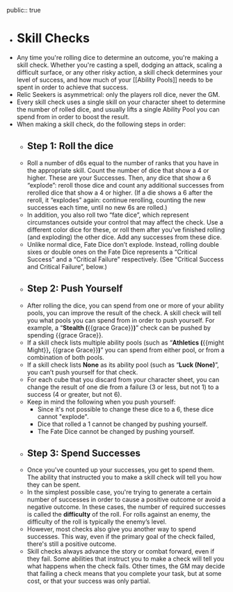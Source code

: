 public:: true

- # Skill Checks
- Any time you're rolling dice to determine an outcome, you're making a skill check. Whether you're casting a spell, dodging an attack, scaling a difficult surface, or any other risky action, a skill check determines your level of success, and how much of your [[Ability Pools]] needs to be spent in order to achieve that success.
- Relic Seekers is asymmetrical: only the players roll dice, never the GM.
- Every skill check uses a single skill on your character sheet to determine the number of rolled dice, and usually lifts a single Ability Pool you can spend from in order to boost the result.
- When making a skill check, do the following steps in order:
	- ## Step 1: Roll the dice
	- Roll a number of d6s equal to the number of ranks that you have in the appropriate skill. Count the number of dice that show a 4 or higher. These are your Successes. Then, any dice that show a 6 “explode”: reroll those dice and count any additional successes from rerolled dice that show a 4 or higher. (If a die shows a 6 after the reroll, it “explodes” again: continue rerolling, counting the new successes each time, until no new 6s are rolled.)
	- In addition, you also roll two “fate dice”, which represent circumstances outside your control that may affect the check. Use a different color dice for these, or roll them after you’ve finished rolling (and exploding) the other dice. Add any successes from these dice.
	- Unlike normal dice, Fate Dice don’t explode. Instead, rolling double sixes or double ones on the Fate Dice represents a “Critical Success” and a “Critical Failure” respectively. (See “Critical Success and Critical Failure”, below.)
	- ## Step 2: Push Yourself
	- After rolling the dice, you can spend from one or more of your ability pools, you can improve the result of the check. A skill check will tell you what pools you can spend from in order to push yourself. For example, a “**Stealth (**{{grace Grace}}**)**” check can be pushed by spending {{grace Grace}}.
	- If a skill check lists multiple ability pools (such as “**Athletics (**{{might Might}}**,** {{grace Grace}}**)**” you can spend from either pool, or from a combination of both pools.
	- If a skill check lists **None** as its ability pool (such as “**Luck (None)**”, you can’t push yourself for that check.
	- For each cube that you discard from your character sheet, you can change the result of one die from a failure (3 or less, but not 1) to a success (4 or greater, but not 6).
	- Keep in mind the following when you push yourself:
		- Since it's not possible to change these dice to a 6, these dice cannot "explode".
		- Dice that rolled a 1 cannot be changed by pushing yourself.
		- The Fate Dice cannot be changed by pushing yourself.
	- ## Step 3: Spend Successes
	- Once you've counted up your successes, you get to spend them. The ability that instructed you to make a skill check will tell you how they can be spent.
	- In the simplest possible case, you're trying to generate a certain number of successes in order to cause a positive outcome or avoid a negative outcome. In these cases, the number of required successes is called the **difficulty** of the roll. For rolls against an enemy, the difficulty of the roll is typically the enemy’s level.
	- However, most checks also give you another way to spend successes. This way, even if the primary goal of the check failed, there's still a positive outcome.
	- Skill checks always advance the story or combat forward, even if they fail. Some abilities that instruct you to make a check will tell you what happens when the check fails. Other times, the GM may decide that failing a check means that you complete your task, but at some cost, or that your success was only partial.